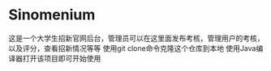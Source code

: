 # Sinomenium
这是一个大学生招新官网后台，管理员可以在这里面发布考核，管理用户的考核，以及评分，查看招新情况等等
使用git clone命令克隆这个仓库到本地
使用Java编译器打开该项目即可开始使用
